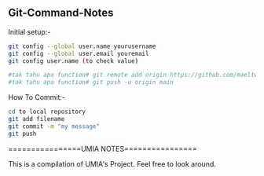 
## Git-Command-Notes

Initial setup:-

```bash
git config --global user.name yourusername
git config --global user.email youremail
git config user.name (to check value)

#tak tahu apa function# git remote add origin https://github.com/maeltwosinggit/My-Projects.git
#tak tahu apa function# git push -u origin main
```

How To Commit:-
```bash
cd to local repository
git add filename
git commit -m "my message"
git push
```

================UMIA NOTES================

This is a compilation of UMIA's Project. Feel free to look around.